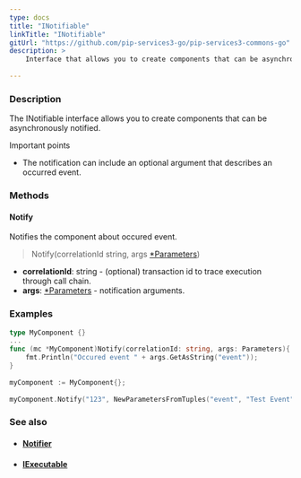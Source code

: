 ```yaml
---
type: docs
title: "INotifiable"
linkTitle: "INotifiable"
gitUrl: "https://github.com/pip-services3-go/pip-services3-commons-go"
description: >
    Interface that allows you to create components that can be asynchronously notified.
    
---
```


### Description

The INotifiable interface allows you to create components that can be asynchronously notified.

Important points

- The notification can include an optional argument that describes an occurred event.

### Methods

#### Notify
Notifies the component about occured event.

> Notify(correlationId string, args [*Parameters](../parameters))

- **correlationId**: string - (optional) transaction id to trace execution through call chain.
- **args**: [*Parameters](../parameters) - notification arguments. 

### Examples

```go
type MyComponent {}
...
func (mc *MyComponent)Notify(correlationId: string, args: Parameters){
    fmt.Println("Occured event " + args.GetAsString("event"));
}
 
myComponent := MyComponent{};
 
myComponent.Notify("123", NewParametersFromTuples("event", "Test Event"));

```

### See also
- #### [Notifier](../notifier)
- #### [IExecutable](../iexecutable)
